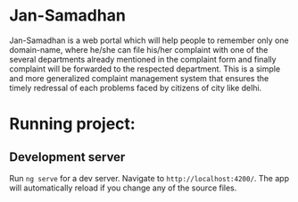 # Jan-Samadhan
Jan-Samadhan is a web portal which will help people to remember only one domain-name, where he/she can file his/her complaint with one of the several departments already mentioned in the complaint form and finally complaint will be forwarded to the respected department. This is a simple and more generalized complaint management system that ensures the timely redressal of each problems faced by citizens of city like delhi.

# Running project:
## Development server

Run `ng serve` for a dev server. Navigate to `http://localhost:4200/`. The app will automatically reload if you change any of the source files.